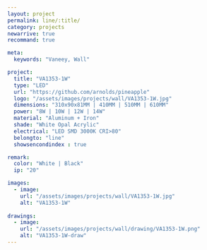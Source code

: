 ```yaml
---
layout: project
permalink: line/:title/
category: projects
newarrive: true
recommand: true

meta:
  keywords: "Vaneey, Wall"

project:
  title: "VA1353-1W"
  type: "LED"
  url: "https://github.com/arnolds/pineapple"
  logo: "/assets/images/projects/wall/VA1353-1W.jpg"
  dimensions: "310x90x81MM | 410MM | 510MM | 610MM"
  power: "8W | 10W | 12W | 14W"
  material: "Aluminum + Iron"
  shade: "White Opal Acrylic"
  electrical: "LED SMD 3000K CRI>80"
  belongto: "line"
  showsencondindex : true

remark:
  color: "White | Black"
  ip: "20"

images:
  - image:
    url: "/assets/images/projects/wall/VA1353-1W.jpg"
    alt: "VA1353-1W"
    
drawings:
  - image:
    url: "/assets/images/projects/wall/drawing/VA1353-1W.png"
    alt: "VA1353-1W-draw"
---
```


